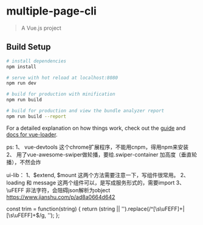 # multiple-page-cli

> A Vue.js project

## Build Setup

``` bash
# install dependencies
npm install

# serve with hot reload at localhost:8080
npm run dev

# build for production with minification
npm run build

# build for production and view the bundle analyzer report
npm run build --report
```

For a detailed explanation on how things work, check out the [guide](http://vuejs-templates.github.io/webpack/) and [docs for vue-loader](http://vuejs.github.io/vue-loader).


ps: 
1、 vue-devtools 这个chrome扩展程序，不能用cnpm，得用npm来安装
2、 用了vue-awesome-swiper做轮播，要给.swiper-container 加高度（垂直轮播），不然会炸

ui-lib：
1、$extend, $mount 这两个方法需要注意一下，写组件很常用。
2、loading 和 message 这两个组件可以，是写成服务形式的，需要import
3、 \uFEFF 非法字符，会阻碍json解析为object
  https://www.jianshu.com/p/ad8a0664d642

  const trim = function(string) {
    return (string || '').replace(/^[\s\uFEFF]+|[\s\uFEFF]+$/g, '');
  };
